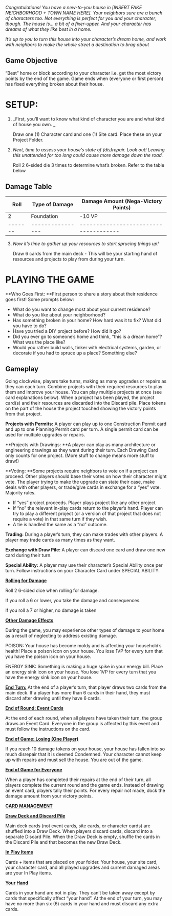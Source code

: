 _Congratulations! You have a new-to-you house in [INSERT FAKE NEIGHBORHOOD + TOWN NAME HERE]. Your neighbors sure are a bunch of characters too. Not everything is perfect for you and your character, though. The house is… a bit of a fixer-upper. And your character has dreams of what they like best in a home._

_It’s up to you to turn this house into your character’s dream home, and work with neighbors to make the whole street a destination to brag about_


## Game Objective

“Best” home or block according to your character i.e. get the most victory points by the end of the game. Game ends when (everyone or first person) has fixed everything broken about their house.

# SETUP:

1. _First, you’ll want to know what kind of character you are and what kind of house you own. _

    Draw one (1) Character card and one (1) Site card. Place these on your Project Folder.

2. _Next, time to assess your house’s state of (dis)repair. Look out! Leaving this unattended for too long could cause more damage down the road._

    Roll 2 6-sided die 3 times to determine what’s broken. Refer to the table below

## Damage Table

| Roll  | Type of Damage | Damage Amount (Nega-Victory Points) | 
| ----  | -------------- | ------------------------------------|
| 2     | Foundation     | -10 VP                              |
|-------|----------------|-------------------------------------|
<!-- TODO: finish table -->


3. _Now it’s time to gather up your resources to start sprucing things up!_

    Draw 6 cards from the main deck - This will be your starting hand of resources and projects to play from during your turn.





# PLAYING THE GAME

**Who Goes First: **First person to share a story about their residence goes first! Some prompts below:



* What do you want to change most about your current residence?
* What do you like about your neighborhood?
* Has something broken in your home? How hard was it to fix? What did you have to do?
* Have you tried a DIY project before? How did it go?
* Did you ever go to someone’s home and think, “this is a dream home”? What was the place like?
* Would you rather build walls, tinker with electrical systems, garden, or decorate if you had to spruce up a place? Something else?


## Gameplay

Going clockwise, players take turns, making as many upgrades or repairs as they can each turn. Combine projects with their required resources to play them and improve your house. You can play multiple projects at once (see card explanations below). When a project has been played, the project card(s) and their resources are discarded into the Discard pile. Place tokens on the part of the house the project touched showing the victory points from that project.

**Projects with Permits:** A player can play up to one Construction Permit card and up to one Planning Permit card per turn. A single permit card can be used for multiple upgrades or repairs. 

**Projects with Drawings: **A player can play as many architecture or engineering drawings as they want during their turn. Each Drawing Card only counts for one project. (More stuff to change means more stuff to draw!)

**Voting: **Some projects require neighbors to vote on if a project can proceed. Other players should base their votes on how their character might vote. The player trying to make the upgrade can state their case, make deals with other players, or trade/give cards in exchange for a “yes” vote. Majority rules.



* If “yes” project proceeds. Player plays project like any other project
* If “no” the relevant in-play cards return to the player’s hand. Player can try to play a different project (or a version of that project that does not require a vote) in that same turn if they wish.
* A tie is handled the same as a “no” outcome.

**Trading:** During a player’s turn, they can make trades with other players. A player may trade cards as many times as they want.

**Exchange with Draw Pile:** A player can discard one card and draw one new card during their turn.

**Special Ability:** A player may use their character’s Special Ability once per turn. Follow instructions on your Character Card under SPECIAL ABILITY.

**<span style="text-decoration:underline;">Rolling for Damage</span>**

Roll 2 6-sided dice when rolling for damage.

If you roll a 6 or lower, you take the damage and consequences.

If you roll a 7 or higher, no damage is taken

**<span style="text-decoration:underline;">Other Damage Effects</span>**

During the game, you may experience other types of damage to your home as a result of neglecting to address existing damage.

POISON: Your house has become moldy and is affecting your household’s health! Place a poison icon on your house. You lose 1VP for every turn that you have the poison icon on your house.

ENERGY SINK: Something is making a huge spike in your energy bill. Place an energy sink icon on your house. You lose 1VP for every turn that you have the energy sink icon on your house.

**<span style="text-decoration:underline;">End Turn:</span>** At the end of a player’s turn, that player draws two cards from the main deck. If a player has more than 6 cards in their hand, they must discard after drawing until they have 6 cards.

**<span style="text-decoration:underline;">End of Round: Event Cards</span>**

At the end of each round, when all players have taken their turn, the group draws an Event Card. Everyone in the group is affected by this event and must follow the instructions on the card.

**<span style="text-decoration:underline;">End of Game: Losing (One Player)</span>**

If you reach 10 damage tokens on your house, your house has fallen into so much disrepair that it is deemed Condemned. Your character cannot keep up with repairs and must sell the house. You are out of the game. 

**<span style="text-decoration:underline;">End of Game for Everyone</span>**

When a player has completed their repairs at the end of their turn, all players complete the current round and the game ends. Instead of drawing an event card, players tally their points. For every repair not made, dock the damage amount from your victory points.



**<span style="text-decoration:underline;">CARD MANAGEMENT</span>**

**<span style="text-decoration:underline;">Draw Deck and Discard Pile</span>**

Main deck cards (not event cards, site cards, or character cards) are shuffled into a Draw Deck. When players discard cards, discard into a separate Discard Pile. When the Draw Deck is empty, shuffle the cards in the Discard Pile and that becomes the new Draw Deck.

**<span style="text-decoration:underline;">In Play Items</span>**

Cards + items that are placed on your folder. Your house, your site card, your character card, and all played upgrades and current damaged areas are your In Play items.

**<span style="text-decoration:underline;">Your Hand</span>**

Cards in your hand are not in play. They can’t be taken away except by cards that specifically affect “your hand”. At the end of your turn, you may have no more than six (6) cards in your hand and must discard any extra cards.

